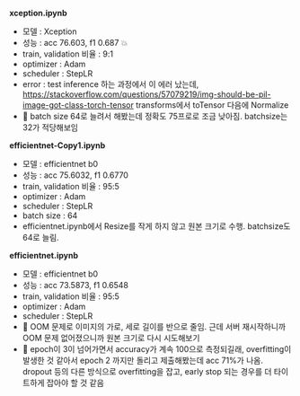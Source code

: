<b> xception.ipynb </b>
  - 모델 : Xception
  - 성능 : acc 76.603, f1 0.687 💥
  - train, validation 비율 : 9:1
  - optimizer : Adam
  - scheduler : StepLR
  - error : test inference 하는 과정에서 이 에러 났는데, https://stackoverflow.com/questions/57079219/img-should-be-pil-image-got-class-torch-tensor
            transforms에서 toTensor 다음에 Normalize 
  - 🔅 batch size 64로 늘려서 해봤는데 정확도 75프로로 조금 낮아짐. batchsize는 32가 적당해보임
 
<b> efficientnet-Copy1.ipynb </b>
  - 모델 : efficientnet b0
  - 성능 : acc 75.6032, f1 0.6770  
  - train, validation 비율 : 95:5
  - optimizer : Adam
  - scheduler : StepLR
  - batch size : 64
  - efficientnet.ipynb에서 Resize를 작게 하지 않고 원본 크기로 수행. batchsize도 64로 늘림.
   
<b> efficientnet.ipynb </b>
  - 모델 : efficientnet b0
  - 성능 : acc 73.5873, f1 0.6548
  - train, validation 비율 : 95:5
  - optimizer : Adam
  - scheduler : StepLR
  - 🔅 OOM 문제로 이미지의 가로, 세로 길이를 반으로 줄임. 근데 서버 재시작하니까 OOM 문제 없어졌으니까 원본 크기로 다시 시도해보기
  - 🔅 epoch이 3이 넘어가면서 accuracy가 계속 100으로 측정되길래, overfitting이 발생한 것 같아서 epoch 2 까지만 돌리고 제출해봤는데 acc 71%가 나옴. dropout 등의 다른 방식으로 overfitting을 잡고, early stop 되는 경우를 더 타이트하게 잡아야 할 것 같음
